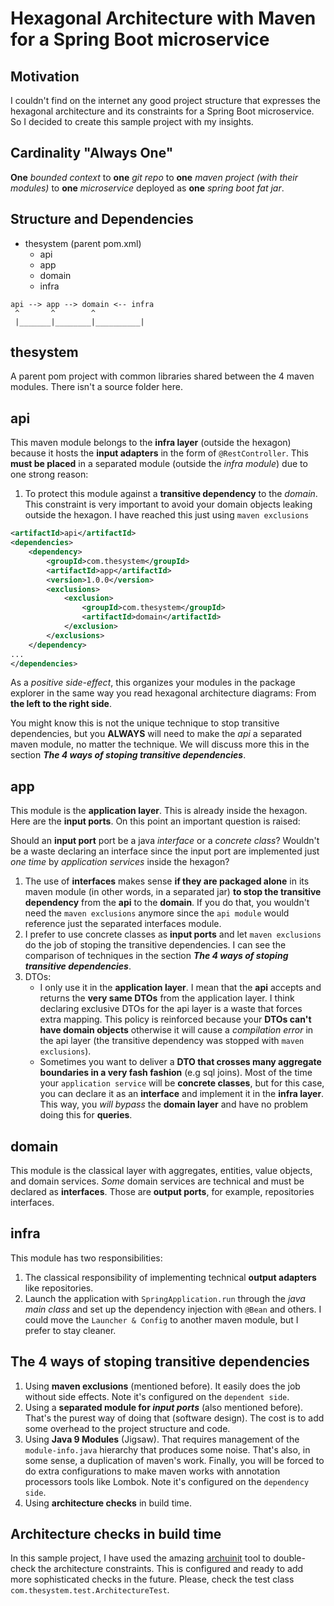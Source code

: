 # Hexagonal Architecture with Maven for a Spring Boot microservice

## Motivation

I couldn't find on the internet any good project structure that expresses the hexagonal architecture and its constraints for a Spring Boot microservice. So I decided to create this sample project with my insights.

## Cardinality "Always One"

**One** *bounded context* to **one** *git repo* to **one** *maven project (with their modules)* to **one** *microservice* deployed as **one** *spring boot fat jar*.

## Structure and Dependencies

* thesystem (parent pom.xml)
  * api
  * app
  * domain
  * infra

```
api --> app --> domain <-- infra
 ^       ^        ^
 |_______|________|__________|
```


## thesystem

A parent pom project with common libraries shared between the 4 maven modules. There isn't a source folder here.

## api

This maven module belongs to the **infra layer** (outside the hexagon) because it hosts the **input adapters** in the form of `@RestController`. This **must be placed** in a separated module (outside the *infra module*) due to one strong reason:

1. To protect this module against a **transitive dependency** to the *domain*. This constraint is very important to avoid your domain objects leaking outside the hexagon. I have reached this just using `maven exclusions`

``` xml
<artifactId>api</artifactId>
<dependencies>
    <dependency>
        <groupId>com.thesystem</groupId>
        <artifactId>app</artifactId>
        <version>1.0.0</version>
        <exclusions>
            <exclusion>
                <groupId>com.thesystem</groupId>
                <artifactId>domain</artifactId>
            </exclusion>
        </exclusions>
    </dependency>
...
</dependencies>
```

As a *positive side-effect*, this organizes your modules in the package explorer in the same way you read hexagonal architecture diagrams: From **the left to the right side**.

You might know this is not the unique technique to stop transitive dependencies, but you **ALWAYS** will need to make the *api* a separated maven module, no matter the technique. We will discuss more this in the section ***The 4 ways of stoping transitive dependencies***.

## app
This module is the **application layer**. This is already inside the hexagon. Here are the **input ports**. On this point an important question is raised:

Should an **input port** port be a java *interface* or a *concrete class*? Wouldn't be a waste declaring an interface since the input port are implemented just *one time* by *application services* inside the hexagon?

1. The use of **interfaces** makes sense **if they are packaged alone** in its maven module (in other words, in a separated jar) **to stop the transitive dependency** from the **api** to the **domain**. If you do that, you wouldn't need the `maven exclusions` anymore since the `api module` would reference just the separated interfaces module.
2. I prefer to use concrete classes as **input ports** and let `maven exclusions` do the job of stoping the transitive dependencies. I can see the comparison of techniques in the section ***The 4 ways of stoping transitive dependencies***.
3. DTOs:
    * I only use it in the **application layer**. I mean that the **api** accepts and returns the **very same DTOs** from the application layer. I think declaring exclusive DTOs for the api layer is a waste that forces extra mapping. This policy is reinforced because your **DTOs can't have domain objects** otherwise it will cause a *compilation error* in the api layer (the transitive dependency was stopped with `maven exclusions`).
    * Sometimes you want to deliver a **DTO that crosses many aggregate boundaries in a very fash fashion** (e.g sql joins). Most of the time your `application service` will be **concrete classes**, but for this case, you can declare it as an **interface** and implement it in the **infra layer**. This way, you *will bypass* the **domain layer** and have no problem doing this for **queries**.

## domain
This module is the classical layer with aggregates, entities, value objects, and domain services. *Some* domain services are technical and must be declared as **interfaces**. Those are **output ports**, for example, repositories interfaces.

## infra
This module has two responsibilities:

1. The classical responsibility of implementing technical **output adapters** like repositories.
2. Launch the application with `SpringApplication.run` through the *java main class* and set up the dependency injection with `@Bean` and others. I could move the `Launcher & Config` to another maven module, but I prefer to stay cleaner.

## The 4 ways of stoping transitive dependencies

1. Using **maven exclusions** (mentioned before). It easily does the job without side effects. Note it's configured on the `dependent side`.
2. Using a **separated module for *input ports*** (also mentioned before). That's the purest way of doing that (software design). The cost is to add some overhead to the project structure and code.
3. Using **Java 9 Modules** (Jigsaw). That requires management of the `module-info.java` hierarchy that produces some noise. That's also, in some sense, a duplication of maven's work. Finally, you will be forced to do extra configurations to make maven works with annotation processors tools like Lombok. Note it's configured on the `dependency side`.
4. Using **architecture checks** in build time.

## Architecture checks in build time

In this sample project, I have used the amazing [archuinit](https://archunit.org) tool to double-check the architecture constraints. This is configured and ready to add more sophisticated checks in the future. Please, check the test class `com.thesystem.test.ArchitectureTest`.
